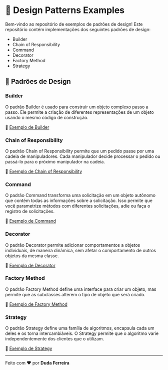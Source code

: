 # 🚀 Design Patterns Examples

Bem-vindo ao repositório de exemplos de padrões de design! Este repositório contém implementações dos seguintes padrões de design:

- Builder
- Chain of Responsibility
- Command
- Decorator
- Factory Method
- Strategy


## 📜 Padrões de Design

### Builder
O padrão Builder é usado para construir um objeto complexo passo a passo. Ele permite a criação de diferentes representações de um objeto usando o mesmo código de construção.

📁 [Exemplo de Builder](./builder)

### Chain of Responsibility
O padrão Chain of Responsibility permite que um pedido passe por uma cadeia de manipuladores. Cada manipulador decide processar o pedido ou passá-lo para o próximo manipulador na cadeia.

📁 [Exemplo de Chain of Responsibility](./chain)

### Command
O padrão Command transforma uma solicitação em um objeto autônomo que contém todas as informações sobre a solicitação. Isso permite que você parametrize métodos com diferentes solicitações, adie ou faça o registro de solicitações.

📁 [Exemplo de Command](./command)

### Decorator
O padrão Decorator permite adicionar comportamentos a objetos individuais, de maneira dinâmica, sem afetar o comportamento de outros objetos da mesma classe.

📁 [Exemplo de Decorator](./decorator)

### Factory Method
O padrão Factory Method define uma interface para criar um objeto, mas permite que as subclasses alterem o tipo de objeto que será criado.

📁 [Exemplo de Factory Method](./factory)

### Strategy
O padrão Strategy define uma família de algoritmos, encapsula cada um deles e os torna intercambiáveis. O Strategy permite que o algoritmo varie independentemente dos clientes que o utilizam.

📁 [Exemplo de Strategy](./strategy)

------

Feito com ❤️ por **Duda Ferreira**